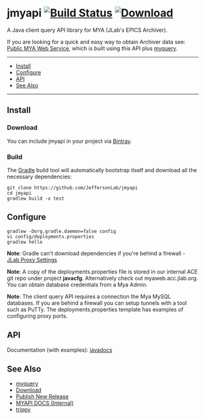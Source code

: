 # jmyapi [![Build Status](https://travis-ci.com/JeffersonLab/jmyapi.svg?branch=master)](https://travis-ci.com/JeffersonLab/jmyapi) [ ![Download](https://api.bintray.com/packages/slominskir/maven/jmyapi/images/download.svg?version=6.0.0) ](https://bintray.com/slominskir/maven/jmyapi/6.0.0/link)
A Java client query API library for MYA (JLab's EPICS Archiver).  

If you are looking for a quick and easy way to obtain Archiver data see: [Public MYA Web Service](https://epicsweb.jlab.org/myquery/), which is built using this API plus [myquery](https://github.com/JeffersonLab/myquery).

---
- [Install](https://github.com/JeffersonLab/jmyapi#install)
- [Configure](https://github.com/JeffersonLab/jmyapi#configure)
- [API](https://github.com/JeffersonLab/jmyapi#api)
- [See Also](https://github.com/JeffersonLab/jmyapi#see-also)
---

## Install
### Download
You can include jmyapi in your project via [Bintray](https://bintray.com/slominskir/maven/jmyapi).
### Build
The [Gradle](https://gradle.org/) build tool will automatically bootstrap itself and download all the necessary dependencies:
```
git clone https://github.com/JeffersonLab/jmyapi
cd jmyapi
gradlew build -x test
```

## Configure
```
gradlew -Dorg.gradle.daemon=false config
vi config/deployments.properties
gradlew hello
```
__Note__: Gradle can't download dependencies if you're behind a firewall - [JLab Proxy Settings](https://github.com/JeffersonLab/jmyapi/wiki/JLab-Proxy)

__Note__: A copy of the deployments.properties file is stored in our internal ACE git repo under project __javacfg__.  Alternatively check out myaweb.acc.jlab.org.   You can obtain database credentials from a Mya Admin.

__Note__: The client query API requires a connection the Mya MySQL databases.  If you are behind a firewall you can setup tunnels with a tool such as PuTTy.   The deployments.properties template has examples of configuring proxy ports.

## API
Documentation (with examples): [javadocs](https://jeffersonlab.github.io/jmyapi/)   

## See Also
   - [myquery](https://github.com/JeffersonLab/myquery)
   - [Download](https://github.com/JeffersonLab/jmyapi/releases)    
   - [Publish New Release](https://github.com/JeffersonLab/jmyapi/wiki/Publish-New-Releases-to-Artifactory)
   - [MYAPI DOCS (Internal)](http://devweb.acc.jlab.org/controls_web/certified/myapi/)
   - [trippy](https://github.com/JeffersonLab/trippy)
